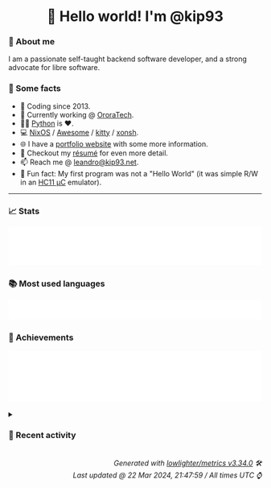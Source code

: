 <!-- README template, populated using this action:
     https://github.com/kip93/kip93/blob/main/.github/workflows/readme.yml. -->

<h1 align="center">👋 Hello world! I'm @kip93</h1> <!-- LOGIN => username -->

### 👤 About me

I am a passionate self-taught backend software developer, and a strong advocate for libre software.


### 💬 Some facts

* 📅 Coding since 2013.
* 💼 Currently working @ [OroraTech](https://ororatech.com/).
* 👨‍💻 [Python](https://github.com/search?q=user%3Akip93&l=python) is ❤️. <!-- LOGIN => username -->
* 💻 [NixOS](https://github.com/NixOS/) /
     [Awesome](https://github.com/awesomeWM/) /
     [kitty](https://github.com/kovidgoyal/kitty/) /
     [xonsh](https://github.com/xonsh/).
* 🌐 I have a [portfolio website](https://kip93.net/) with some more information.
* 📝 Checkout my [résumé](https://kip93.net/resume/) for even more detail.
* 📫 Reach me @ [leandro@kip93.net](mailto:leandro@kip93.net).
* 🎲 Fun fact: My first program was not a "Hello World" (it was simple R/W in an [HC11 µC](https://en.wikipedia.org/wiki/68HC11) emulator).


-----------------------------------------------------------------------------------------------------------------------


### 📈 Stats

![](./stats.svg)


### 📚 Most used languages <!-- by percentage, in decreasing order -->

![](./languages.svg)


### 🏅 Achievements

![](./achievements.svg)


<details> <!-- Last activity -->
<!-- Almost verbatim copy of https://github.com/lowlighter/metrics/blob/latest/source/templates/markdown/partials/activity.ejs, but restructured to be foldable. -->
<summary><h3>📰 Recent activity</h3></summary>

* ➡️ Pushed 2 commits in [nixcon/NixConContent](https://github.com/nixcon/NixConContent) on branch `main`
  * [#d1299e5](https://github.com/nixcon/NixConContent/commit/d1299e5) Merge pull request #31 from ibizaman/ibizaman

Add self-hosting with modules contracts
  * [#51018ee](https://github.com/nixcon/NixConContent/commit/51018ee) add self-hosting with modules contracts
  * *On 21 Mar 2024, 17:26:56*
* 🔃 Merged [#31 Add self-hosting with modules contracts](https://github.com/nixcon/NixConContent/pull/31) in [nixcon/NixConContent](https://github.com/nixcon/NixConContent)
                * 1 file changed `++0 --0`
  * *On 21 Mar 2024, 17:26:55*
* 🔃 Merged [#30 add slides for talk &#34;Building Robots with Nix and Bazel&#34;](https://github.com/nixcon/NixConContent/pull/30) in [nixcon/NixConContent](https://github.com/nixcon/NixConContent)
                * 1 file changed `++0 --0`
  * *On 21 Mar 2024, 17:26:18*
* ➡️ Pushed 2 commits in [nixcon/NixConContent](https://github.com/nixcon/NixConContent) on branch `main`
  * [#f683e14](https://github.com/nixcon/NixConContent/commit/f683e14) Merge pull request #30 from badmutex/add-talk-building-robots-with-nix-and-bazel

add slides for talk &#34;Building Robots with Nix and Bazel&#34;
  * [#e80c2d9](https://github.com/nixcon/NixConContent/commit/e80c2d9) add slides for talk &#34;Building Robots with Nix and Bazel&#34;
  * *On 21 Mar 2024, 17:26:19*
</details>


<h6 align="right"><em>
    Generated with <a href="https://github.com/lowlighter/metrics/tree/latest/">lowlighter/metrics v3.34.0</a> 🛠️<br> <!-- VERSION => MAJOR.minor.patch -->
    Last updated @ 22 Mar 2024, 21:47:59 / All times UTC ⌚ <!-- meta.generated => DD/MM/YYYY, hh:mm -->
</em></h6>
